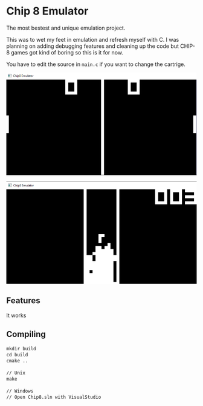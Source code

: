 # Chip 8 Emulator

The most bestest and unique emulation project.

This was to wet my feet in emulation and refresh myself with C. I was planning on adding debugging features and cleaning up the code but CHIP-8 games got kind of boring so this is it for now.

You have to edit the source in ``main.c`` if you want to change the cartrige.

![pong](/misc/pong.png)

![tetris](/misc/tetris.png)

## Features

It works

## Compiling

```
mkdir build
cd build
cmake ..

// Unix
make

// Windows
// Open Chip8.sln with VisualStudio
```